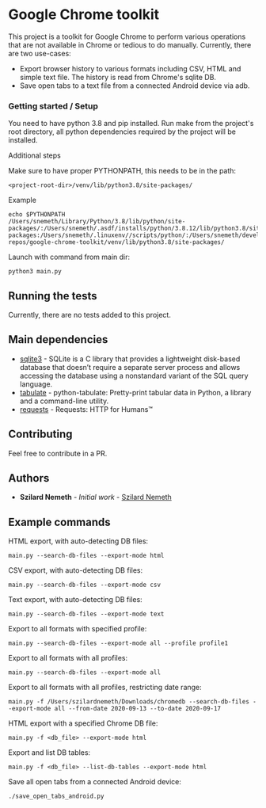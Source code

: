 # Google Chrome toolkit

This project is a toolkit for Google Chrome to perform various operations that are not available in Chrome or tedious to do manually.
Currently, there are two use-cases: 
* Export browser history to various formats including CSV, HTML and simple text file. The history is read from Chrome's sqlite DB.
* Save open tabs to a text file from a connected Android device via adb.

### Getting started / Setup

You need to have python 3.8 and pip installed.
Run make from the project's root directory, all python dependencies required by the project will be installed.

Additional steps

Make sure to have proper PYTHONPATH, this needs to be in the path: 
```
<project-root-dir>/venv/lib/python3.8/site-packages/
```

Example
```
echo $PYTHONPATH
/Users/snemeth/Library/Python/3.8/lib/python/site-packages/:/Users/snemeth/.asdf/installs/python/3.8.12/lib/python3.8/site-packages:/Users/snemeth/.linuxenv//scripts/python/:/Users/snemeth/development/my-repos/google-chrome-toolkit/venv/lib/python3.8/site-packages/
```

Launch with command from main dir: 
```
python3 main.py
```


## Running the tests

Currently, there are no tests added to this project.

## Main dependencies

* [sqlite3](https://docs.python.org/3.8/library/sqlite3.html) - SQLite is a C library that provides a lightweight disk-based database that doesn’t require a separate server process and allows accessing the database using a nonstandard variant of the SQL query language.
* [tabulate](https://pypi.org/project/tabulate/) - python-tabulate: Pretty-print tabular data in Python, a library and a command-line utility.
* [requests](https://requests.readthedocs.io/en/master/) - Requests: HTTP for Humans™

## Contributing

Feel free to contribute in a PR.

## Authors

* **Szilard Nemeth** - *Initial work* - [Szilard Nemeth](https://github.com/szilard-nemeth)

## Example commands

HTML export, with auto-detecting DB files: 
```
main.py --search-db-files --export-mode html
```
CSV export, with auto-detecting DB files: 
```
main.py --search-db-files --export-mode csv
```
Text export, with auto-detecting DB files: 
```
main.py --search-db-files --export-mode text
```
Export to all formats with specified profile: 
```
main.py --search-db-files --export-mode all --profile profile1
```
Export to all formats with all profiles: 
```
main.py --search-db-files --export-mode all
``` 
Export to all formats with all profiles, restricting date range: 
```
main.py -f /Users/szilardnemeth/Downloads/chromedb --search-db-files --export-mode all --from-date 2020-09-13 --to-date 2020-09-17
```
HTML export with a specified Chrome DB file: 
```
main.py -f <db_file> --export-mode html
```

Export and list DB tables:
```
main.py -f <db_file> --list-db-tables --export-mode html
```

Save all open tabs from a connected Android device: 
```
./save_open_tabs_android.py
```